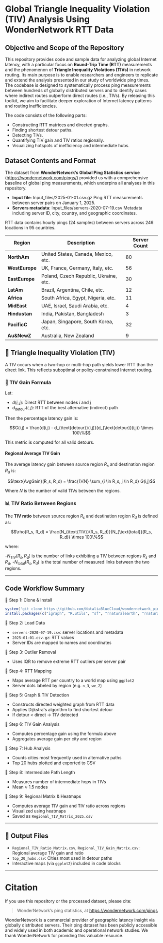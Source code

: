 # Global Triangle Inequality Violation (TIV) Analysis Using WonderNetwork RTT Data

## Objective and Scope of the Repository

This repository provides code and sample data for analyzing global Internet latency, with a particular focus on **Round-Trip Time (RTT)** measurements and 
the phenomenon of **Triangle Inequality Violations (TIVs)** in network routing. 
Its main purpose is to enable researchers and engineers to replicate and extend the analysis presented in our study of worldwide ping times. 
The codebase is designed to systematically process ping measurements between hundreds of globally distributed servers and to identify cases where indirect routes outperform direct routes (i.e., TIVs).
By releasing this toolkit, we aim to facilitate deeper exploration of Internet latency patterns and routing inefficiencies. 

The code consists of the following parts:
- Constructing RTT matrices and directed graphs.
- Finding shortest detour paths.
- Detecting TIVs.
- Quantifying TIV gain and TIV ratios regionally.
- Visualizing hotspots of inefficiency and intermediate hubs.

## Dataset Contents and Format

The dataset from **WonderNetwork’s Global Ping Statistics service** (https://wondernetwork.com/pings/) provided us with a comprehensive baseline of global ping measurements, which underpins all analyses in this repository.

- **Input file**: Input_files/2025-01-01.csv.gz Ping RTT measurements between server pairs on January 1, 2025.
- **Servers metadata**: Input_files/servers-2020-07-19.csv Metadata including server ID, city, country, and geographic coordinates.

RTT data contains hourly pings (24 samples) between servers across 246 locations in 95 countries. 

| Region            | Description                           | Server Count |
| ----------------- | ------------------------------------- | ------------ |
| **NorthAm**       | United States, Canada, Mexico, etc.   | 80           |
| **WestEurope**    | UK, France, Germany, Italy, etc.      | 56           |
| **EastEurope**    | Poland, Czech Republic, Ukraine, etc. | 30           |
| **LatAm**         | Brazil, Argentina, Chile, etc.        | 12           |
| **Africa**        | South Africa, Egypt, Nigeria, etc.    | 11           |
| **MidEast**       | UAE, Israel, Saudi Arabia, etc.       | 4            |
| **Hindustan**     | India, Pakistan, Bangladesh           | 3            |
| **PacificC**      | Japan, Singapore, South Korea, etc.   | 32           |
| **Au&NewZ**       | Australia, New Zealand                | 9            |


## 🧮 Triangle Inequality Violation (TIV)

A TIV occurs when a two-hop or multi-hop path yields lower RTT than the direct link. This reflects suboptimal or policy-constrained Internet routing.

### 📐 TIV Gain Formula

Let:

- $`d(i,j)`$: Direct RTT between nodes $` i `$ and $` j `$
- $` d_{\text{detour}}(i,j) `$: RTT of the best alternative (indirect) path

Then the percentage latency gain is:
```math
G(i,j) = \frac{d(i,j) - d_{\text{detour}}(i,j)}{d_{\text{detour}}(i,j)} \times 100\%
```

This metric is computed for all valid detours.

#### Regional Average TIV Gain

The average latency gain between source region $` R_s `$ and destination region $` R_d `$ is:

```math
\text{AvgGain}(R_s, R_d) = \frac{1}{N} \sum_{i \in R_s, j \in R_d} G(i,j)
```

Where $` N `$ is the number of valid TIVs between the regions.

### 📊 TIV Ratio Between Regions


The **TIV ratio** between source region $` R_s `$ and destination region $` R_d `$ is defined as:
```math
\rho(R_s, R_d) = \frac{N_{\text{TIV}}(R_s, R_d)}{N_{\text{total}}(R_s, R_d)} \times 100\%
```

where:

-$` N_{\text{TIV}}(R_s, R_d)`$ is the number of links exhibiting a TIV between regions $` R_s `$ and $` R_d `$,
-$` N_{\text{total}}(R_s, R_d) `$ is the total number of measured links between the two regions.



---

## Code Workflow Summary

🔹 Step 1: Clone & Install
```r
system('git clone https://github.com/NataliaBlueCloud/wondernetwork_pings.git')
install.packages(c("igraph", "R.utils", "sf", "rnaturalearth", "rnaturalearthdata", "dplyr", "ggrepel", "tidyr"))
```
 🔹 Step 2: Load Data
- `servers-2020-07-19.csv`: server locations and metadata
- `2025-01-01.csv.gz`: RTT values
- Server IDs are mapped to names and coordinates

 🔹 Step 3: Outlier Removal
- Uses IQR to remove extreme RTT outliers per server pair

 🔹 Step 4: RTT Mapping
- Maps average RTT per country to a world map using `ggplot2`
- Server dots labeled by region (e.g. `n_3`, `we_2`)

 🔹 Step 5: Graph & TIV Detection
- Constructs directed weighted graph from RTT data
- Applies Dijkstra's algorithm to find shortest detour
- If detour < direct → TIV detected

 🔹 Step 6: TIV Gain Analysis
- Computes percentage gain using the formula above
- Aggregates average gain per city and region

 🔹 Step 7: Hub Analysis
- Counts cities most frequently used in alternative paths
- Top 20 hubs plotted and exported to CSV

 🔹 Step 8: Intermediate Path Length
- Measures number of intermediate hops in TIVs
- Mean ≈ 1.5 nodes

 🔹 Step 9: Regional Matrix & Heatmaps
- Computes average TIV gain and TIV ratio across regions
- Visualized using heatmaps
- Saved as `Regional_TIV_Matrix_2025.csv`


---

## 📁 Output Files

- `Regional_TIV_Ratio_Matrix.csv`, `Regional_TIV_Gain_Matrix.csv`: Regional average TIV gain and ratio
- `top_20_hubs.csv`: Cities most used in detour paths
- Interactive maps (via `ggplot2`) included in code blocks

---
# Citation

If you use this repository or the processed dataset, please cite:

> WonderNetwork’s ping statistics, at https://wondernetwork.com/pings

WonderNetwork is a commercial provider of geographic latency insight via globally distributed servers. Their ping dataset has been publicly accessible and widely used in both academic and operational network studies. We thank WonderNetwork for providing this valuable resource.
